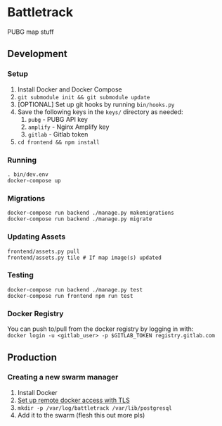 # Battletrack
PUBG map stuff

## Development
### Setup
1. Install Docker and Docker Compose
1. `git submodule init && git submodule update`
1. [OPTIONAL] Set up git hooks by running `bin/hooks.py`
1. Save the following keys in the `keys/` directory as needed:
    1. `pubg` - PUBG API key
    1. `amplify` - Nginx Amplify key
    1. `gitlab` - Gitlab token
1. `cd frontend && npm install`

### Running
```
. bin/dev.env
docker-compose up
```

### Migrations
```
docker-compose run backend ./manage.py makemigrations
docker-compose run backend ./manage.py migrate
```

### Updating Assets
```
frontend/assets.py pull
frontend/assets.py tile # If map image(s) updated
```

### Testing
```
docker-compose run backend ./manage.py test
docker-compose run frontend npm run test
```

### Docker Registry
You can push to/pull from the docker registry by logging in with:  
`docker login -u <gitlab_user> -p $GITLAB_TOKEN registry.gitlab.com`

## Production
### Creating a new swarm manager
1. Install Docker
1. [Set up remote docker access with TLS](https://github.com/IcaliaLabs/guides/wiki/Deploy-and-Secure-a-Remote-Docker-Engine)
1. `mkdir -p /var/log/battletrack /var/lib/postgresql`
1. Add it to the swarm (flesh this out more pls)
